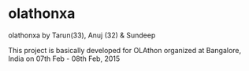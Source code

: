 # olathonxa
olathonxa by Tarun(33), Anuj (32) &amp; Sundeep

This project is basically developed for OLAthon organized at Bangalore, India on 07th Feb - 08th Feb, 2015
